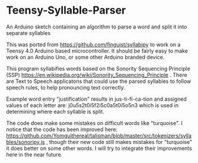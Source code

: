# Teensy-Syllable-Parser
An Arduino sketch containing an algorithm to parse a word and split it into separate syllables

This was ported from https://github.com/finguist/syllabipy to work on a Teensy 4.0 Arduino based microcontroller. It should be fairly easy to make work on an Arduino Uno, or some other Arduino branded device.

This program syllabifies words based on the Sonority Sequencing Principle (SSP) https://en.wikipedia.org/wiki/Sonority_Sequencing_Principle . There are Text to Speech applicatons that could use the parsed syllables to follow speech rules, to help pronouncing text correctly.

Example word entry "justification" results in jus-ti-fi-ca-tion and assigned values of each letter are: j0u5s2t0i5f2i5c0a5t0i5o5n3 which is used in determining where each syllable is split. 

The code does make some mistakes on difficult words like "turquoise". I notice that the code has been improved here: https://github.com/Yomguithereal/talisman/blob/master/src/tokenizers/syllables/sonoripy.js , though their new code still makes mistakes for "turquoise" it does better on some other words. I will try to integrate their improvements here in the near future.
